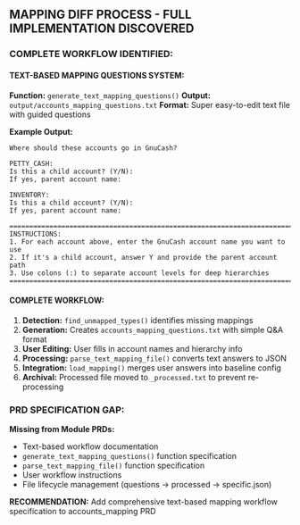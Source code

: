 ## MAPPING DIFF PROCESS - FULL IMPLEMENTATION DISCOVERED

### **COMPLETE WORKFLOW IDENTIFIED:**

#### **TEXT-BASED MAPPING QUESTIONS SYSTEM:**

**Function:** `generate_text_mapping_questions()`
**Output:** `output/accounts_mapping_questions.txt`
**Format:** Super easy-to-edit text file with guided questions

**Example Output:**
```
Where should these accounts go in GnuCash?

PETTY_CASH: 
Is this a child account? (Y/N): 
If yes, parent account name: 

INVENTORY: 
Is this a child account? (Y/N): 
If yes, parent account name: 

================================================================================
INSTRUCTIONS:
1. For each account above, enter the GnuCash account name you want to use
2. If it's a child account, answer Y and provide the parent account path
3. Use colons (:) to separate account levels for deep hierarchies
================================================================================
```

#### **COMPLETE WORKFLOW:**

1. **Detection:** `find_unmapped_types()` identifies missing mappings
2. **Generation:** Creates `accounts_mapping_questions.txt` with simple Q&A format
3. **User Editing:** User fills in account names and hierarchy info
4. **Processing:** `parse_text_mapping_file()` converts text answers to JSON
5. **Integration:** `load_mapping()` merges user answers into baseline config
6. **Archival:** Processed file moved to `_processed.txt` to prevent re-processing

### **PRD SPECIFICATION GAP:**

**Missing from Module PRDs:**
- Text-based workflow documentation
- `generate_text_mapping_questions()` function specification
- `parse_text_mapping_file()` function specification
- User workflow instructions
- File lifecycle management (questions → processed → specific.json)

**RECOMMENDATION:** Add comprehensive text-based mapping workflow specification to accounts_mapping PRD